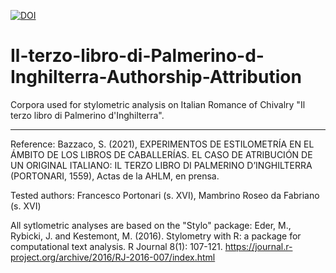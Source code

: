 [![DOI](https://zenodo.org/badge/372785078.svg)](https://zenodo.org/badge/latestdoi/372785078)


# Il-terzo-libro-di-Palmerino-d-Inghilterra-Authorship-Attribution
Corpora used for stylometric analysis on Italian Romance of Chivalry "Il terzo libro di Palmerino d'Inghilterra".
***
Reference:
Bazzaco, S. (2021), EXPERIMENTOS DE ESTILOMETRÍA EN EL ÁMBITO DE LOS LIBROS DE CABALLERÍAS. EL CASO DE ATRIBUCIÓN DE UN ORIGINAL ITALIANO: IL TERZO LIBRO DI PALMERINO D’INGHILTERRA (PORTONARI, 1559), Actas de la AHLM, en prensa.

Tested authors: Francesco Portonari (s. XVI), Mambrino Roseo da Fabriano (s. XVI)

All sytlometric analyses are based on the "Stylo" package:
Eder, M., Rybicki, J. and Kestemont, M. (2016). Stylometry with R: a package for computational text analysis. R Journal 8(1): 107-121.
https://journal.r-project.org/archive/2016/RJ-2016-007/index.html
